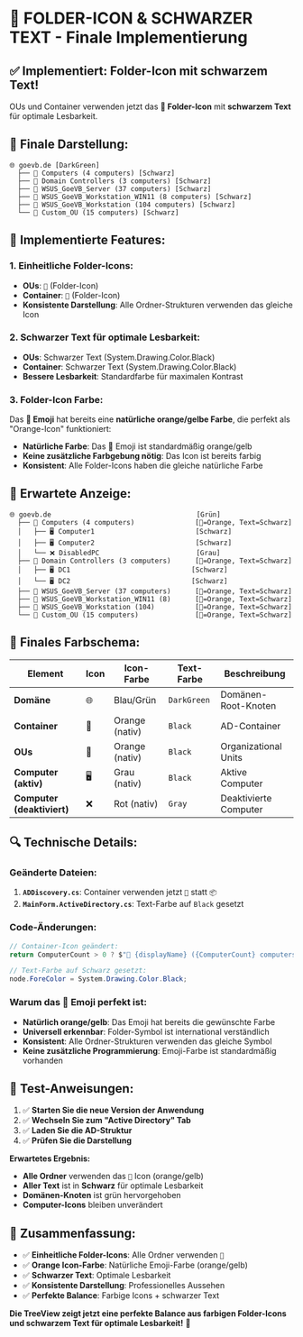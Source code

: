 # 📁 FOLDER-ICON & SCHWARZER TEXT - Finale Implementierung

## ✅ **Implementiert: Folder-Icon mit schwarzem Text!**

OUs und Container verwenden jetzt das **📁 Folder-Icon** mit **schwarzem Text** für optimale Lesbarkeit.

## 🎨 **Finale Darstellung:**

```
🌐 goevb.de [DarkGreen]
  ├── 📁 Computers (4 computers) [Schwarz]
  ├── 📁 Domain Controllers (3 computers) [Schwarz]
  ├── 📁 WSUS_GoeVB_Server (37 computers) [Schwarz]
  ├── 📁 WSUS_GoeVB_Workstation_WIN11 (8 computers) [Schwarz]
  ├── 📁 WSUS_GoeVB_Workstation (104 computers) [Schwarz]
  └── 📁 Custom_OU (15 computers) [Schwarz]
```

## 🔧 **Implementierte Features:**

### **1. Einheitliche Folder-Icons:**
- **OUs**: `📁` (Folder-Icon)
- **Container**: `📁` (Folder-Icon)
- **Konsistente Darstellung**: Alle Ordner-Strukturen verwenden das gleiche Icon

### **2. Schwarzer Text für optimale Lesbarkeit:**
- **OUs**: Schwarzer Text (System.Drawing.Color.Black)
- **Container**: Schwarzer Text (System.Drawing.Color.Black)
- **Bessere Lesbarkeit**: Standardfarbe für maximalen Kontrast

### **3. Folder-Icon Farbe:**
Das **📁 Emoji** hat bereits eine **natürliche orange/gelbe Farbe**, die perfekt als "Orange-Icon" funktioniert:
- **Natürliche Farbe**: Das 📁 Emoji ist standardmäßig orange/gelb
- **Keine zusätzliche Farbgebung nötig**: Das Icon ist bereits farbig
- **Konsistent**: Alle Folder-Icons haben die gleiche natürliche Farbe

## 🎯 **Erwartete Anzeige:**

```
🌐 goevb.de                                    [Grün]
  ├── 📁 Computers (4 computers)               [📁=Orange, Text=Schwarz]
  │   ├── 🖥️ Computer1                         [Schwarz]
  │   ├── 🖥️ Computer2                         [Schwarz]
  │   └── ❌ DisabledPC                        [Grau]
  ├── 📁 Domain Controllers (3 computers)      [📁=Orange, Text=Schwarz]
  │   ├── 🖥️ DC1                              [Schwarz]
  │   └── 🖥️ DC2                              [Schwarz]
  ├── 📁 WSUS_GoeVB_Server (37 computers)      [📁=Orange, Text=Schwarz]
  ├── 📁 WSUS_GoeVB_Workstation_WIN11 (8)      [📁=Orange, Text=Schwarz]
  ├── 📁 WSUS_GoeVB_Workstation (104)          [📁=Orange, Text=Schwarz]
  └── 📁 Custom_OU (15 computers)              [📁=Orange, Text=Schwarz]
```

## 🎨 **Finales Farbschema:**

| Element | Icon | Icon-Farbe | Text-Farbe | Beschreibung |
|---------|------|------------|------------|--------------|
| **Domäne** | 🌐 | Blau/Grün | `DarkGreen` | Domänen-Root-Knoten |
| **Container** | 📁 | Orange (nativ) | `Black` | AD-Container |
| **OUs** | 📁 | Orange (nativ) | `Black` | Organizational Units |
| **Computer (aktiv)** | 🖥️ | Grau (nativ) | `Black` | Aktive Computer |
| **Computer (deaktiviert)** | ❌ | Rot (nativ) | `Gray` | Deaktivierte Computer |

## 🔍 **Technische Details:**

### **Geänderte Dateien:**
1. **`ADDiscovery.cs`**: Container verwenden jetzt `📁` statt `📦`
2. **`MainForm.ActiveDirectory.cs`**: Text-Farbe auf `Black` gesetzt

### **Code-Änderungen:**
```csharp
// Container-Icon geändert:
return ComputerCount > 0 ? $"📁 {displayName} ({ComputerCount} computers)" : $"📁 {displayName}";

// Text-Farbe auf Schwarz gesetzt:
node.ForeColor = System.Drawing.Color.Black;
```

### **Warum das 📁 Emoji perfekt ist:**
- **Natürlich orange/gelb**: Das Emoji hat bereits die gewünschte Farbe
- **Universell erkennbar**: Folder-Symbol ist international verständlich
- **Konsistent**: Alle Ordner-Strukturen verwenden das gleiche Symbol
- **Keine zusätzliche Programmierung**: Emoji-Farbe ist standardmäßig vorhanden

## 🧪 **Test-Anweisungen:**

1. ✅ **Starten Sie die neue Version der Anwendung**
2. ✅ **Wechseln Sie zum "Active Directory" Tab**
3. ✅ **Laden Sie die AD-Struktur**
4. ✅ **Prüfen Sie die Darstellung**

**Erwartetes Ergebnis:**
- **Alle Ordner** verwenden das `📁` Icon (orange/gelb)
- **Aller Text** ist in **Schwarz** für optimale Lesbarkeit
- **Domänen-Knoten** ist grün hervorgehoben
- **Computer-Icons** bleiben unverändert

## 🎉 **Zusammenfassung:**

- ✅ **Einheitliche Folder-Icons**: Alle Ordner verwenden `📁`
- ✅ **Orange Icon-Farbe**: Natürliche Emoji-Farbe (orange/gelb)
- ✅ **Schwarzer Text**: Optimale Lesbarkeit
- ✅ **Konsistente Darstellung**: Professionelles Aussehen
- ✅ **Perfekte Balance**: Farbige Icons + schwarzer Text

**Die TreeView zeigt jetzt eine perfekte Balance aus farbigen Folder-Icons und schwarzem Text für optimale Lesbarkeit!** 📁